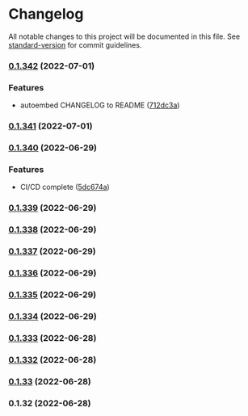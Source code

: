 # Changelog

All notable changes to this project will be documented in this file. See [standard-version](https://github.com/conventional-changelog/standard-version) for commit guidelines.

### [0.1.342](https://github.com/m-e-hers/MECMAPI/compare/v0.1.341...v0.1.342) (2022-07-01)


### Features

* autoembed CHANGELOG to README ([712dc3a](https://github.com/m-e-hers/MECMAPI/commit/712dc3a1b73c90dadda31142aea76bd173be78f3))

### [0.1.341](https://github.com/m-e-hers/MECMAPI/compare/v0.1.340...v0.1.341) (2022-07-01)

### [0.1.340](https://github.com/m-e-hers/MECMAPI/compare/v0.1.339...v0.1.340) (2022-06-29)


### Features

* CI/CD complete ([5dc674a](https://github.com/m-e-hers/MECMAPI/commit/5dc674a7f09166809d1f1ae355e558dfbc8f3c84))

### [0.1.339](https://github.com/m-e-hers/MECMAPI/compare/v0.1.338...v0.1.339) (2022-06-29)

### [0.1.338](https://github.com/m-e-hers/MECMAPI/compare/v0.1.337...v0.1.338) (2022-06-29)

### [0.1.337](https://github.com/m-e-hers/MECMAPI/compare/v0.1.336...v0.1.337) (2022-06-29)

### [0.1.336](https://github.com/m-e-hers/MECMAPI/compare/v0.1.335...v0.1.336) (2022-06-29)

### [0.1.335](https://github.com/m-e-hers/MECMAPI/compare/v0.1.334...v0.1.335) (2022-06-29)

### [0.1.334](https://github.com/m-e-hers/MECMAPI/compare/v0.1.333...v0.1.334) (2022-06-29)

### [0.1.333](https://github.com/m-e-hers/MECMAPI/compare/v0.1.332...v0.1.333) (2022-06-28)

### [0.1.332](https://github.com/m-e-hers/MECMAPI/compare/v0.1.33...v0.1.332) (2022-06-28)

### [0.1.33](https://github.com/m-e-hers/MECMAPI/compare/v0.1.32...v0.1.33) (2022-06-28)

### 0.1.32 (2022-06-28)
